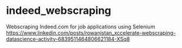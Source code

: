 # indeed_webscraping
Webscraping Indeed.com for job applications using Selenium
https://www.linkedin.com/posts/rowanjstan_xccelerate-webscraping-datascience-activity-6839511464806621184-XSq8
